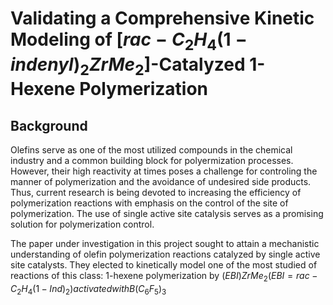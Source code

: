 # Validating a Comprehensive Kinetic Modeling of $[rac-C_2H_4(1-indenyl)_2ZrMe_2]$-Catalyzed 1-Hexene Polymerization

## Background 
Olefins serve as one of the most utilized compounds in the chemical industry and a common building block for polyermization processes. However, their high reactivity at times poses a challenge for controling the manner of polymerization and the avoidance of undesired side products. Thus, current research is being devoted to increasing the efficiency of polymerization reactions with emphasis on the control of the site of polymerization. The use of single active site catalysis serves as a promising solution for polymerization control. 
  
The paper under investigation in this project sought to attain a mechanistic understanding of olefin polymerization reactions catalyzed by single active site catalysts. They elected to kinetically model one of the most studied of reactions of this class: 1-hexene polymerization by $(EBI)ZrMe_2 (EBI = rac-C_2H_4(1-Ind)_2) activated with B(C_6F_5)_3$ 
